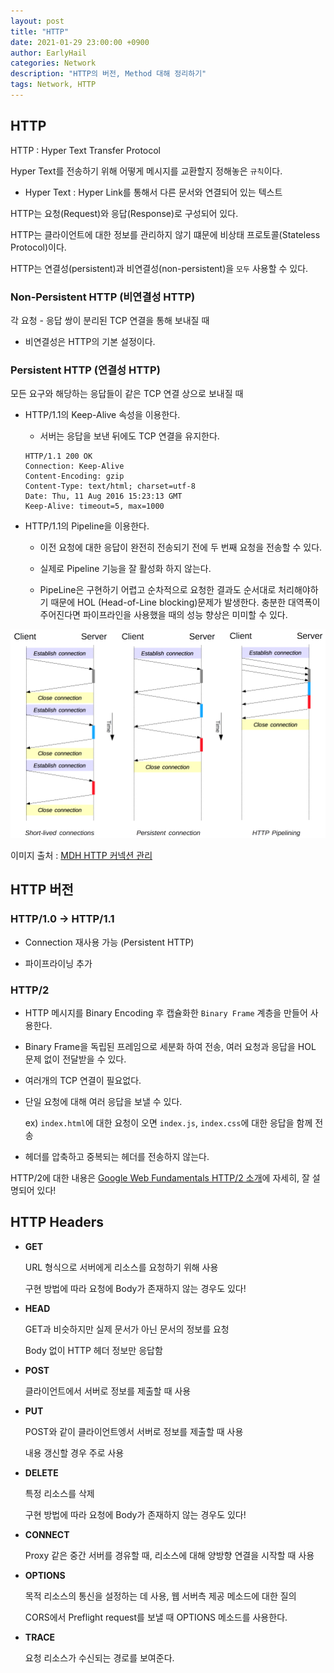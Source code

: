 ```yaml
---
layout: post
title: "HTTP"
date: 2021-01-29 23:00:00 +0900
author: EarlyHail
categories: Network
description: "HTTP의 버전, Method 대해 정리하기"
tags: Network, HTTP
---
```


## HTTP

HTTP : Hyper Text Transfer Protocol

Hyper Text를 전송하기 위해 어떻게 메시지를 교환할지 정해놓은 `규칙`이다.

- Hyper Text : Hyper Link를 통해서 다른 문서와 연결되어 있는 텍스트

HTTP는 요청(Request)와 응답(Response)로 구성되어 있다.

HTTP는 클라이언트에 대한 정보를 관리하지 않기 떄문에 비상태 프로토콜(Stateless Protocol)이다.

HTTP는 연결성(persistent)과 비연결성(non-persistent)을 `모두` 사용할 수 있다.

### Non-Persistent HTTP (비연결성 HTTP)

각 요청 - 응답 쌍이 분리된 TCP 연결을 통해 보내질 때

- 비연결성은 HTTP의 기본 설정이다.

### Persistent HTTP (연결성 HTTP)

모든 요구와 해당하는 응답들이 같은 TCP 연결 상으로 보내질 때

- HTTP/1.1의 Keep-Alive 속성을 이용한다.

  - 서버는 응답을 보낸 뒤에도 TCP 연결을 유지한다.

  ```
  HTTP/1.1 200 OK
  Connection: Keep-Alive
  Content-Encoding: gzip
  Content-Type: text/html; charset=utf-8
  Date: Thu, 11 Aug 2016 15:23:13 GMT
  Keep-Alive: timeout=5, max=1000
  ```

- HTTP/1.1의 Pipeline을 이용한다.

  - 이전 요청에 대한 응답이 완전히 전송되기 전에 두 번째 요청을 전송할 수 있다.

  - 실제로 Pipeline 기능을 잘 활성화 하지 않는다.

  - PipeLine은 구현하기 어렵고 순차적으로 요청한 결과도 순서대로 처리해야하기 때문에 HOL (Head-of-Line blocking)문제가 발생한다. 충분한 대역폭이 주어진다면 파이프라인을 사용했을 때의 성능 향상은 미미할 수 있다.

![HTTPPersistent](/assets/posts/Network/HTTP/img1.png)

이미지 출처 : [MDH HTTP 커넥션 관리](https://developer.mozilla.org/ko/docs/Web/HTTP/Connection_management_in_HTTP_1.x)

## HTTP 버전

### HTTP/1.0 -> HTTP/1.1

- Connection 재사용 가능 (Persistent HTTP)

- 파이프라이닝 추가

### HTTP/2

- HTTP 메시지를 Binary Encoding 후 캡슐화한 `Binary Frame` 계층을 만들어 사용한다.

- Binary Frame을 독립된 프레임으로 세분화 하여 전송, 여러 요청과 응답을 HOL 문제 없이 전달받을 수 있다.

- 여러개의 TCP 연결이 필요없다.

- 단일 요청에 대해 여러 응답을 보낼 수 있다.

  ex) `index.html`에 대한 요청이 오면 `index.js`, `index.css`에 대한 응답을 함께 전송

- 헤더를 압축하고 중복되는 헤더를 전송하지 않는다.

HTTP/2에 대한 내용은 [Google Web Fundamentals HTTP/2 소개](https://developers.google.com/web/fundamentals/performance/http2?hl=ko)에 자세히, 잘 설명되어 있다!

## HTTP Headers

- **GET**

  URL 형식으로 서버에게 리소스를 요청하기 위해 사용

  구현 방법에 따라 요청에 Body가 존재하지 않는 경우도 있다!

- **HEAD**

  GET과 비슷하지만 실제 문서가 아닌 문서의 정보를 요청

  Body 없이 HTTP 헤더 정보만 응답함

- **POST**

  클라이언트에서 서버로 정보를 제출할 때 사용

- **PUT**

  POST와 같이 클라이언트엥서 서버로 정보를 제출할 때 사용

  내용 갱신할 경우 주로 사용

- **DELETE**

  특정 리소스를 삭제

  구현 방법에 따라 요청에 Body가 존재하지 않는 경우도 있다!

- **CONNECT**

  Proxy 같은 중간 서버를 경유할 때, 리소스에 대해 양방향 연결을 시작할 때 사용

- **OPTIONS**

  목적 리소스의 통신을 설정하는 데 사용, 웹 서버측 제공 메소드에 대한 질의

  CORS에서 Preflight request를 보낼 때 OPTIONS 메소드를 사용한다.

- **TRACE**

  요청 리소스가 수신되는 경로를 보여준다.
